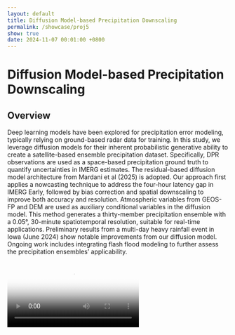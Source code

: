 ```yaml
---
layout: default
title: Diffusion Model-based Precipitation Downscaling
permalink: /showcase/proj5
show: true
date: 2024-11-07 00:01:00 +0800
---
```


# Diffusion Model-based Precipitation Downscaling
## Overview
Deep learning models have been explored for precipitation error modeling, typically relying on ground-based radar data for training. In this study, we leverage diffusion models for their inherent probabilistic generative ability to create a satellite-based ensemble precipitation dataset. Specifically, DPR observations are used as a space-based precipitation ground truth to quantify uncertainties in IMERG estimates. The residual-based diffusion model architecture from Mardani et al (2025) is adopted. Our approach first applies a nowcasting technique to address the four-hour latency gap in IMERG Early, followed by bias correction and spatial downscaling to improve both accuracy and resolution. Atmospheric variables from GEOS-FP and DEM are used as auxiliary conditional variables in the diffusion model. This method generates a thirty-member precipitation ensemble with a 0.05°, 30-minute spatiotemporal resolution, suitable for real-time applications. Preliminary results from a multi-day heavy rainfall event in Iowa (June 2024) show notable improvements from our diffusion model. Ongoing work includes integrating flash flood modeling to further assess the precipitation ensembles’ applicability.


<div class="text-center mt-4">
  <video data-src="{{ 'assets/images/proj55_2.mp4' | relative_url }}" class="lazy w-100 rounded" poster="{{ '/assets/images/empty_300x200.png' | relative_url }}" alt="Hydrologic Modeling Uncertainty Quantification" controls>
    <source src="{{ 'assets/images/proj55_2.mp4' | relative_url }}" type="video/mp4">
    Your browser does not support the video tag.
  </video>
</div>


